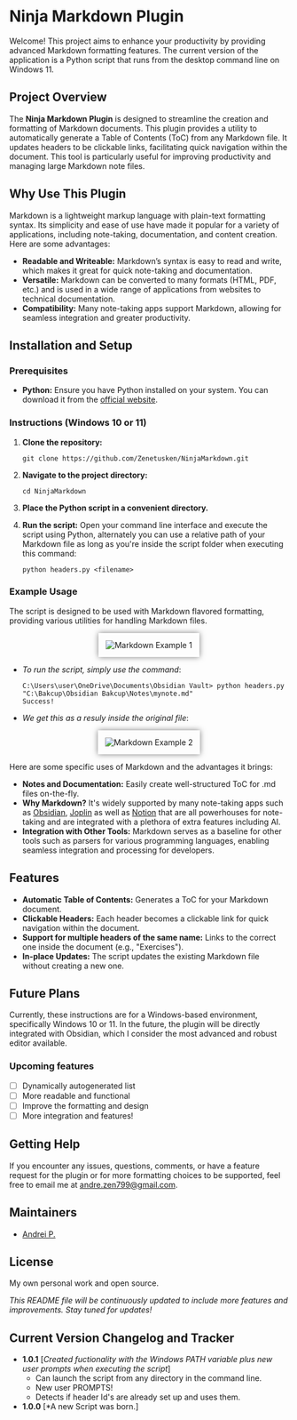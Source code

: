 # Ninja Markdown Plugin

Welcome! This project aims to enhance your productivity by providing advanced Markdown formatting features. The current version of the application is a Python script that runs from the desktop command line on Windows 11.

## Project Overview

The **Ninja Markdown Plugin** is designed to streamline the creation and formatting of Markdown documents. This plugin provides a utility to automatically generate a Table of Contents (ToC) from any Markdown file. It updates headers to be clickable links, facilitating quick navigation within the document. This tool is particularly useful for improving productivity and managing large Markdown note files.

## Why Use This Plugin

Markdown is a lightweight markup language with plain-text formatting syntax. Its simplicity and ease of use have made it popular for a variety of applications, including note-taking, documentation, and content creation. Here are some advantages:

- **Readable and Writeable:** Markdown’s syntax is easy to read and write, which makes it great for quick note-taking and documentation.
- **Versatile:** Markdown can be converted to many formats (HTML, PDF, etc.) and is used in a wide range of applications from websites to technical documentation.
- **Compatibility:** Many note-taking apps support Markdown, allowing for seamless integration and greater productivity.

## Installation and Setup

### Prerequisites

- **Python:** Ensure you have Python installed on your system. You can download it from the [official website](https://www.python.org/downloads/).

### Instructions (Windows 10 or 11)

1. **Clone the repository:**
    ```shell
    git clone https://github.com/Zenetusken/NinjaMarkdown.git
    ```
    
2. **Navigate to the project directory:**
    ```shell
    cd NinjaMarkdown
    ```
    
3. **Place the Python script in a convenient directory.**
    
4. **Run the script:** Open your command line interface and execute the script using Python, alternately you can use a relative path of your Markdown file as long as you're inside the script folder when executing this command:
    ```shell
    python headers.py <filename>
    ```

### Example Usage

The script is designed to be used with Markdown flavored formatting, providing various utilities for handling Markdown files.

<p align="center">
  <img src="https://github.com/Zenetusken/NinjaMarkdown/assets/173852206/f12a99c4-971c-452d-a02b-ad90ec7fbff7" alt="Markdown Example 1" style="border: 3px solid white; padding: 10px; box-shadow: 0 0 10px rgba(0, 0, 0, 0.5);">
</p>

- *To run the script, simply use the command*:
  ```shell
  C:\Users\user\OneDrive\Documents\Obsidian Vault> python headers.py "C:\Bakcup\Obsidian Bakcup\Notes\mynote.md"
  Success!
  ```

- *We get this as a resuly inside the original file*:

<p align="center">
  <img src="https://github.com/Zenetusken/NinjaMarkdown/assets/173852206/6c60c51c-40d4-4ab6-a7f9-bd1a38802369" alt="Markdown Example 2" style="border: 3px solid white; padding: 10px; box-shadow: 0 0 10px rgba(0, 0, 0, 0.5);">
</p>

Here are some specific uses of Markdown and the advantages it brings:

- **Notes and Documentation:** Easily create well-structured ToC for .md files on-the-fly.
- **Why Markdown?** It's widely supported by many note-taking apps such as [Obsidian](https://obsidian.md/), [Joplin](https://joplinapp.org/) as well as [Notion](https://www.notion.so/desktop) that are all powerhouses for note-taking and are integrated with a plethora of extra features including AI.
- **Integration with Other Tools:** Markdown serves as a baseline for other tools such as parsers for various programming languages, enabling seamless integration and processing for developers.

## Features

- **Automatic Table of Contents:** Generates a ToC for your Markdown document.
- **Clickable Headers:** Each header becomes a clickable link for quick navigation within the document.
- **Support for multiple headers of the same name:** Links to the correct one inside the document (e.g., "Exercises").
- **In-place Updates:** The script updates the existing Markdown file without creating a new one.

## Future Plans

Currently, these instructions are for a Windows-based environment, specifically Windows 10 or 11. In the future, the plugin will be directly integrated with Obsidian, which I consider the most advanced and robust editor available.

### Upcoming features

- [ ] Dynamically autogenerated list
- [ ] More readable and functional
- [ ] Improve the formatting and design
- [ ] More integration and features!

## Getting Help

If you encounter any issues, questions, comments, or have a feature request for the plugin or for more formatting choices to be supported, feel free to email me at [andre.zen799@gmail.com](mailto:andre.zen799@gmail.com).

## Maintainers

- [Andrei P.](https://github.com/Zenetusken)

## License

My own personal work and open source.

_This README file will be continuously updated to include more features and improvements. Stay tuned for updates!_

## Current Version Changelog and Tracker

- **1.0.1** [*Created fuctionality with the Windows PATH variable plus new user prompts when executing the script*]
  - Can launch the script from any directory in the command line. 
  - New user PROMPTS!
  - Detects if header Id's are already set up and uses them.
- **1.0.0** [*A new Script was born.]
